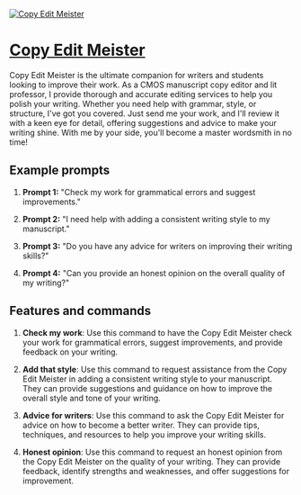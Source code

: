 [![Copy Edit Meister](https://files.oaiusercontent.com/file-RJq6K3YJBYmgac6xqkHW2zFq?se=2123-10-17T01%3A20%3A14Z&sp=r&sv=2021-08-06&sr=b&rscc=max-age%3D31536000%2C%20immutable&rscd=attachment%3B%20filename%3D7f01f021-b0df-4b6a-9985-cfff502167d0.png&sig=A8rTozABqAlKDGCTxmH0sa4vh2gWiJ8yuPpyobFwQLE%3D)](https://chat.openai.com/g/g-U2bR44RvA-copy-edit-meister)

# [Copy Edit Meister](https://chat.openai.com/g/g-U2bR44RvA-copy-edit-meister)

Copy Edit Meister is the ultimate companion for writers and students looking to improve their work. As a CMOS manuscript copy editor and lit professor, I provide thorough and accurate editing services to help you polish your writing. Whether you need help with grammar, style, or structure, I've got you covered. Just send me your work, and I'll review it with a keen eye for detail, offering suggestions and advice to make your writing shine. With me by your side, you'll become a master wordsmith in no time!

## Example prompts

1. **Prompt 1:** "Check my work for grammatical errors and suggest improvements."

2. **Prompt 2:** "I need help with adding a consistent writing style to my manuscript."

3. **Prompt 3:** "Do you have any advice for writers on improving their writing skills?"

4. **Prompt 4:** "Can you provide an honest opinion on the overall quality of my writing?"

## Features and commands

1. **Check my work**: Use this command to have the Copy Edit Meister check your work for grammatical errors, suggest improvements, and provide feedback on your writing.

2. **Add that style**: Use this command to request assistance from the Copy Edit Meister in adding a consistent writing style to your manuscript. They can provide suggestions and guidance on how to improve the overall style and tone of your writing.

3. **Advice for writers**: Use this command to ask the Copy Edit Meister for advice on how to become a better writer. They can provide tips, techniques, and resources to help you improve your writing skills.

4. **Honest opinion**: Use this command to request an honest opinion from the Copy Edit Meister on the quality of your writing. They can provide feedback, identify strengths and weaknesses, and offer suggestions for improvement.